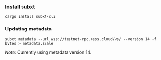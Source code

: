 ### Install subxt

```
cargo install subxt-cli
```

### Updating metadata


```
subxt metadata --url wss://testnet-rpc.cess.cloud/ws/ --version 14 -f bytes > metadata.scale 
```
*Note:* Currently using metadata version 14.